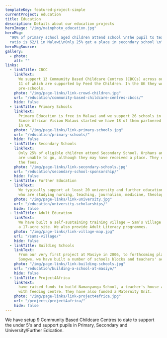 ```yaml
---
templateKey: featured-project-simple
currentProject: education
title: Education
description: Details about our education projects
heroImage: "/img/mainphoto_education.jpg"
heroMsg:
  "90% of primary school aged children attend school \nThe pupil to teacher
  ratio is 62/1 in Malawi\nOnly 25% get a place in secondary school \n"
heroMsgSource:
gallery:
  - photo:
    alt: ""
links:
  - linkTitle: CBCC
    linkText:
      We support 13 Community Based Childcare Centres (CBCCs) across our area,
      11 of which are supported by Feed the Children. In the UK they would be called
      pre-schools.
    photo: "/img/page-links/link-crowd-children.jpg"
    url: "/education/community-based-childcare-centres-cbccs/"
    hide: false
  - linkTitle: Primary Schools
    linkText:
      Primary Education is free in Malawi and we support 26 schools in our area.
      Since African Vision Malawi started we have 18 of them partnered with schools
      in UK.
    photo: "/img/page-links/link-primary-schools.jpg"
    url: "/education/primary-schools/"
    hide: false
  - linkTitle: Secondary Schools
    linkText:
      Only 25% of eligible children attend Secondary School. Orphans and ultra-poor
      are unable to go, although they may have received a place. They cannot afford
      the fees.
    photo: "/img/page-links/link-secondary-schools.jpg"
    url: "/education/secondary-school-sponsorship/"
    hide: false
  - linkTitle: Further Education
    linkText:
      We typically support at least 20 university and further education students,
      who are studying nursing, teaching, journalism, medicine, theology and languages.
    photo: "/img/page-links/link-university.jpg"
    url: "/education/university-scholarships/"
    hide: false
  - linkTitle: Adult Education
    linkText:
      We have built a self-sustaining training village – Sam’s Village - on
      a 17-acre site. We also provide Adult Literacy programmes.
    photo: "/img/page-links/link-village-map.jpg"
    url: "/sams-village/"
    hide: false
  - linkTitle: Building Schools
    linkText:
      From our very first project at Masiye in 2006, to forthcoming plans for
      Songwe, we have built a number of schools blocks and teachers' accommodation.
    photo: "/img/page-links/link-building-schools.jpg"
    url: "/education/building-a-school-at-masiye/"
    hide: false
  - linkTitle: Project4Africa
    linkText:
      have raised funds to build Namanyanga School, a teacher's house and pre-school
      with feeding centre. They have also funded a Maternity Unit.
    photo: "/img/page-links/link-project4africa.jpg"
    url: "/projects/project4africa/"
    hide: false
---
```


We have setup 9 Community Based Childcare Centres to date to support the under 5's and support pupils in Primary, Secondary and University/Further Edication.
